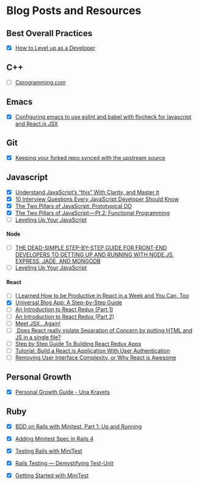 # Blog Posts and Resources

## Best Overall Practices

- [x] [How to Level up as a Developer](https://www.facebook.com/notes/will-hughes/how-to-level-up-as-a-developer/10153879894028632?utm_source=Blog+Subscriptions&utm_campaign=6d4fb37fa0-Firehose_Fridays_3_4_2016&utm_medium=email&utm_term=0_fda0cd4c67-6d4fb37fa0-286743649)

## C++

- [ ] [Cprogramming.com](http://www.cprogramming.com/tutorial/lesson1.html)

## Emacs

- [x] [Configuring emacs to use eslint and babel with flycheck for javascript and React.js JSX](http://codewinds.com/blog/2015-04-02-emacs-flycheck-eslint-jsx.html)

## Git

- [x] [Keeping your forked repo synced with the upstream source](https://2buntu.com/articles/1459/keeping-your-forked-repo-synced-with-the-upstream-source/)

## Javascript

- [x] [Understand JavaScript’s “this” With Clarity, and Master It](http://javascriptissexy.com/understand-javascripts-this-with-clarity-and-master-it/)
- [x] [10 Interview Questions Every JavaScript Developer Should Know](https://medium.com/javascript-scene/10-interview-questions-every-javascript-developer-should-know-6fa6bdf5ad95#.m9xxhf3ys)
- [x] [The Two Pillars of JavaScript: Prototypical OO](https://medium.com/javascript-scene/the-two-pillars-of-javascript-ee6f3281e7f3#.vqkb1k8m4)
- [x] [The Two Pillars of JavaScript — Pt 2: Functional Programming](https://medium.com/javascript-scene/the-two-pillars-of-javascript-pt-2-functional-programming-a63aa53a41a4#.y333pl768)
- [ ] [Leveling Up Your JavaScript](http://developer.telerik.com/featured/leveling-up-your-javascript/?utm_source=javascriptweekly&utm_medium=email)

#### Node

- [ ] [THE DEAD-SIMPLE STEP-BY-STEP GUIDE FOR FRONT-END DEVELOPERS TO GETTING UP AND RUNNING WITH NODE.JS, EXPRESS, JADE, AND MONGODB](http://nodeschool.io/#workshoppers)
- [ ] [Leveling Up Your JavaScript](http://developer.telerik.com/featured/leveling-up-your-javascript/?utm_source=javascriptweekly&utm_medium=email)

#### React

- [ ] [I Learned How to be Productive in React in a Week and You Can, Too](https://css-tricks.com/productive-in-react/)
- [x] [Universal Blog App: A Step-by-Step Guide](http://www.sitepoint.com/building-a-react-universal-blog-app-a-step-by-step-guide/?utm_source=javascriptweekly&utm_medium=email)
- [ ] [An Introduction to React Redux (Part 1)](https://shellmonger.com/2016/02/16/an-introduction-to-react-redux-part-1/)
- [ ] [An Introduction to React Redux (Part 2)](https://shellmonger.com/2016/02/19/an-introduction-to-react-redux-part-2/)
- [ ] [Meet JSX...Again!](https://www.kirupa.com/react/meet_jsx_again.htm?utm_campaign=linkplug&utm_source=linkplug&utm_medium=linkplug&utm_content=linkplug&utm_term=linkplug)
- [ ] [
Does React really violate Separation of Concern by putting HTML and JS in a single file?](https://hashnode.com/post/does-react-really-violate-separation-of-concern-by-putting-html-and-js-in-a-single-file-cil3bn5hj0011a65347rsdut0)
- [ ] [Step by Step Guide To Building React Redux Apps](http://www.mybridge.co/view/37675)
- [ ] [Tutorial: Build a React.js Application With User Authentication](https://stormpath.com/blog/build-a-react-app-with-user-authentication/?utm_source=javascript-weekly&utm_medium=newsletter&utm_campaign=react-app)
- [ ] [Removing User Interface Complexity, or Why React is Awesome](http://jlongster.com/Removing-User-Interface-Complexity,-or-Why-React-is-Awesome)

## Personal Growth

- [x] [Personal Growth Guide - Una Kravets](http://una.im/personal-goals-guide/#💁)

## Ruby

- [x] [BDD on Rails with Minitest, Part 1: Up and Running](https://semaphoreci.com/blog/2014/10/27/bdd-on-rails-with-minitest-part-1-up-and-running.html)
- [x] [Adding Minitest Spec in Rails 4](http://blowmage.com/2013/07/08/minitest-spec-rails4)
- [x] [Testing Rails with MiniTest](http://blog.crowdint.com/2013/06/14/testing-rails-with-minitest.html)
- [x] [Rails Testing — Demystifying Test-Unit](http://www.hiringthing.com/2012/08/02/rails-testing-demystifying-test-unit.html)
- [x] [Getting Started with MiniTest](http://6ftdan.com/allyourdev/2015/04/04/getting-started-with-minitest/)

